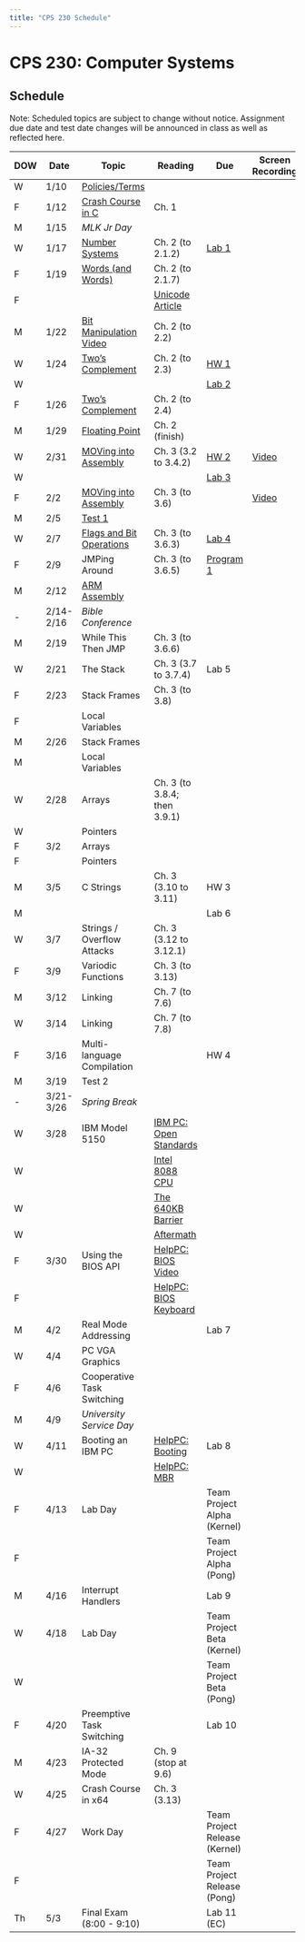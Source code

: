 ```yaml
---
title: "CPS 230 Schedule"
---
```


# CPS 230: Computer Systems
## Schedule

Note: Scheduled topics are subject to change without notice. Assignment due date and test date changes will be announced in class as well as reflected here.

| DOW | Date | Topic | Reading | Due | Screen Recording |
| --- | --- | --- | --- | --- | --- |
| W | 1/10 | [Policies/Terms](/course/bju/content/cps230/lessons/lec0) | | | |
| F | 1/12 | [Crash Course in C](/course/bju/content/cps230/lessons/lec1) | Ch. 1 | |
| M | 1/15 | *MLK Jr Day* | | | |
| W | 1/17 | [Number Systems](/course/bju/content/cps230/lessons/lec2) | Ch. 2 (to 2.1.2) | [Lab 1](/course/bju/content/cps230/labs/lab1) | |
| F | 1/19 | [Words (and Words)](/course/bju/content/cps230/lessons/lec3) | Ch. 2 (to 2.1.7) | | |
| F | | | [Unicode Article](https://www.joelonsoftware.com/2003/10/08/the-absolute-minimum-every-software-developer-absolutely-positively-must-know-about-unicode-and-character-sets-no-excuses/) | | |
| M | 1/22 | [Bit Manipulation](/course/bju/content/cps230/lessons/lec4) [Video](https://www.youtube.com/watch?v=AOc1_1cUoRA) | Ch. 2 (to 2.2) | | |
| W | 1/24 | [Two’s Complement](/course/bju/content/cps230/lessons/lec5) | Ch. 2 (to 2.3) | [HW 1](/course/bju/content/cps230/hws/hw1) | |
| W | | | | [Lab 2](/course/bju/content/cps230/labs/lab2) | |
| F | 1/26 | [Two’s Complement](/course/bju/content/cps230/lessons/lec5) | Ch. 2 (to 2.4) | | |
| M | 1/29 | [Floating Point](/course/bju/content/cps230/lessons/lec6) | Ch. 2 (finish) | | |
| W | 2/31 | [MOVing into Assembly](/course/bju/content/cps230/lessons/lec7) | Ch. 3 (3.2 to 3.4.2) | [HW 2](/course/bju/content/cps230/hws/hw2) | [Video](https://s3.amazonaws.com/230-lecture-videos/assembly_lecture_1.mp4) |
| W | | | | [Lab 3](/course/bju/content/cps230/labs/lab3) | |
| F | 2/2 | [MOVing into Assembly](/course/bju/content/cps230/lessons/lec7) | Ch. 3 (to 3.6) | | [Video](https://s3.amazonaws.com/230-lecture-videos/assembly_lecture_2.mp4) |
| M | 2/5 | [Test 1](/course/bju/content/cps230/reviews/test1) | | | |
| W | 2/7 | [Flags and Bit Operations](/course/bju/content/cps230/lessons/lec8) | Ch. 3 (to 3.6.3) | [Lab 4](/course/bju/content/cps230/labs/lab4) | |
| F | 2/9 | JMPing Around | Ch. 3 (to 3.6.5) | [Program 1](/course/bju/content/cps230/programs/prog1) | |
| M | 2/12 | [ARM Assembly](/course/bju/content/cps230/lessons/lec28) | | | |
| - | 2/14-2/16 | *Bible Conference* | | | |
| M | 2/19 | While This Then JMP | Ch. 3 (to 3.6.6) | | |
| W | 2/21 | The Stack | Ch. 3 (3.7 to 3.7.4) | Lab 5 | |
| F | 2/23 | Stack Frames | Ch. 3 (to 3.8) | | |
| F | | Local Variables | | | |
| M | 2/26 | Stack Frames | | | |
| M | | Local Variables | | | |
| W | 2/28 | Arrays | Ch. 3 (to 3.8.4; then 3.9.1) | | |
| W | | Pointers | | | |
| F | 3/2 | Arrays | | | |
| F | | Pointers | | | |
| M | 3/5 | C Strings | Ch. 3 (3.10 to 3.11) | HW 3 | |
| M | | | | Lab 6 | |
| W | 3/7 | Strings / Overflow Attacks | Ch. 3 (3.12 to 3.12.1) | | |
| F | 3/9 | Variodic Functions | Ch. 3 (to 3.13) | | |
| M | 3/12 | Linking | Ch. 7 (to 7.6) | | |
| W | 3/14 | Linking | Ch. 7 (to 7.8) | | |
| F | 3/16 | Multi-language Compilation | | HW 4 | |
| M | 3/19 | Test 2 | | | |
| - | 3/21-3/26 | *Spring Break* | | | |
| W | 3/28 | IBM Model 5150 | [IBM PC: Open Standards](https://en.wikipedia.org/wiki/IBM_Personal_Computer#Open_standards) | |  |
| W | | | [Intel 8088 CPU](https://en.wikipedia.org/wiki/Intel_8088) | | |
| W | | | [The 640KB Barrier](https://en.wikipedia.org/wiki/Conventional_memory#640_KB_barrier) | | |
| W | | | [Aftermath](https://en.wikipedia.org/wiki/Influence_of_the_IBM_PC_on_the_personal_computer_market) | | |
| F | 3/30 | Using the BIOS API | [HelpPC: BIOS Video](http://stanislavs.org/helppc/int_10.html) | | |
| F | | | [HelpPC: BIOS Keyboard](http://stanislavs.org/helppc/int_16.html) | | |
| M | 4/2 | Real Mode Addressing | | Lab 7 | |
| W | 4/4 | PC VGA Graphics | | | |
| F | 4/6 | Cooperative Task Switching | | | |
| M | 4/9 | *University Service Day* | | | |
| W | 4/11 | Booting an IBM PC | [HelpPC: Booting](http://stanislavs.org/helppc/cold_boot.html) | Lab 8 | |
| W | | | [HelpPC: MBR](http://stanislavs.org/helppc/boot_sector.html) | | |
| F | 4/13 | Lab Day | | Team Project Alpha (Kernel) | |
| F | | | | Team Project Alpha (Pong) | |
| M | 4/16 | Interrupt Handlers | | Lab 9 | |
| W | 4/18 | Lab Day | | Team Project Beta (Kernel) | |
| W | | | | Team Project Beta (Pong) | |
| F | 4/20 | Preemptive Task Switching | | Lab 10 | |
| M | 4/23 | IA-32 Protected Mode | Ch. 9 (stop at 9.6) | | |
| W | 4/25 | Crash Course in x64 | Ch. 3 (3.13) | | |
| F | 4/27 | Work Day | | Team Project Release (Kernel) | |
| F | | | | Team Project Release (Pong) | |
| Th | 5/3 | Final Exam (8:00 - 9:10) | | Lab 11 (EC) | |
